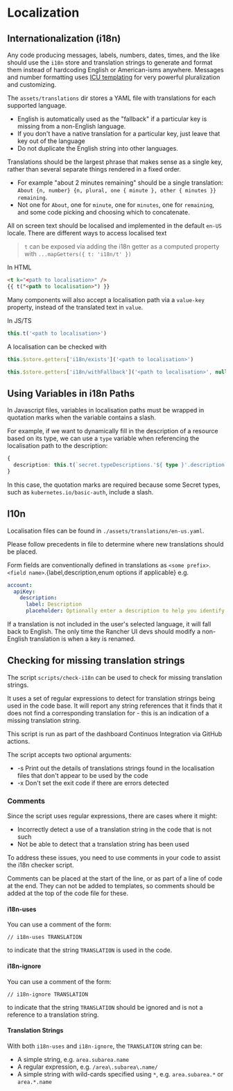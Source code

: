 # Localization

## Internationalization (i18n)

Any code producing messages, labels, numbers, dates, times, and the like should use the `i18n` store and translation strings to generate and format them instead of hardcoding English or American-isms anywhere. Messages and number formatting uses [ICU templating](https://formatjs.io/docs/intl-messageformat) for very powerful pluralization and customizing.

The `assets/translations` dir stores a YAML file with translations for each supported language.
  - English is automatically used as the "fallback" if a particular key is missing from a non-English language.
  - If you don't have a native translation for a particular key, just leave that key out of the language
  - Do not duplicate the English string into other languages.

Translations should be the largest phrase that makes sense as a single key, rather than several separate things rendered in a fixed order.
  - For example "about 2 minutes remaining" should be a single translation: `About {n, number} {n, plural, one { minute }, other { minutes }} remaining`.
  - Not one for `About`, one for `minute`, one for `minutes`, one for `remaining`, and some code picking and choosing which to concatenate.

All on screen text should be localised and implemented in the default `en-US` locale. There are different ways to access localised text

> `t` can be exposed via adding the i18n getter as a computed property with `...mapGetters({ t: 'i18n/t' })`

In HTML

```html
<t k="<path to localisation>" />
{{ t("<path to localisation>") }}
```

Many components will also accept a localisation path via a `value-key` property, instead of the translated text in `value`.

In JS/TS

```ts
this.t('<path to localisation>')
```

A localisation can be checked with

```ts
this.$store.getters['i18n/exists']('<path to localisation>')

this.$store.getters['i18n/withFallback']('<path to localisation>', null, '<fallback>'))
```

## Using Variables in i18n Paths

In Javascript files, variables in localisation paths must be wrapped in quotation marks when the variable contains a slash.

For example, if we want to dynamically fill in the description of a resource based on its type, we can use a `type` variable when referencing the localisation path to the description:

```ts
{
  description: this.t(`secret.typeDescriptions.'${ type }'.description`),
}
```

In this case, the quotation marks are required because some Secret types, such as `kubernetes.io/basic-auth`, include a slash.

## l10n 

Localisation files can be found in `./assets/translations/en-us.yaml`.

Please follow precedents in file to determine where new translations should be placed.

Form fields are conventionally defined in translations as `<some prefix>`.`<field name>`.\{label,description,enum options if applicable\} e.g.

```yml
account:
  apiKey:
    description:
      label: Description
      placeholder: Optionally enter a description to help you identify this API Key
```

If a translation is not included in the user's selected language, it will fall back to English. The only time the Rancher UI devs should modify a non-English translation is when a key is renamed.


## Checking for missing translation strings

The script `scripts/check-i18n` can be used to check for missing translation strings.

It uses a set of regular expressions to detect for translation strings being used in the code base. It will report any string references that it finds that it does not find a corresponding translation for - this is an indication of a missing translation string.

This script is run as part of the dashboard Continuos Integration via GitHub actions.

The script accepts two optional arguments:

- -s Print out the details of translations strings found in the localisation files that don't appear to be used by the code
- -x Don't set the exit code if there are errors detected

### Comments

Since the script uses regular expressions, there are cases where it might:

- Incorrectly detect a use of a translation string in the code that is not such
- Not be able to detect that a translation string has been used

To address these issues, you need to use comments in your code to assist the i18n checker script.

Comments can be placed at the start of the line, or as part of a line of code at the end. They can not be added to templates, so
comments should be added at the top of the code file for these.

#### i18n-uses

You can use a comment of the form:

```
// i18n-uses TRANSLATION
```

to indicate that the string `TRANSLATION` is used in the code.

#### i18n-ignore

You can use a comment of the form:

```
// i18n-ignore TRANSLATION
```

to indicate that the string `TRANSLATION` should be ignored and is not a reference to a translation string.

#### Translation Strings

With both `i18n-uses` and `i18n-ignore`, the `TRANSLATION` string can be:

- A simple string, e.g. `area.subarea.name`
- A regular expression, e.g. `/area\.subarea\.name/`
- A simple string with wild-cards specified using `*`, e.g. `area.subarea.*` or `area.*.name`

